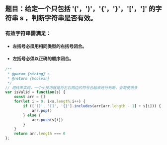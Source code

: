 ## 题目：给定一个只包括 '('，')'，'{'，'}'，'['，']' 的字符串 s ，判断字符串是否有效。
### 有效字符串需满足：
- #### 左括号必须用相同类型的右括号闭合。
- #### 左括号必须以正确的顺序闭合。

```js
/**
 * @param {string} s
 * @return {boolean}
 */
// 用栈来实现，一个小技巧就是将左右两边的符号合起来进行判断，会简便很多
var isValid = function(s) {
    const arr = []
    for(let i = 0; i<s.length;i++) {
        if (['()', '[]', '{}'].includes(arr[arr.length - 1] + s[i])) {
            arr.pop()
        } else {
            arr.push(s[i])
        }
    }
    return arr.length === 0
};
```